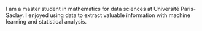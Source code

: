 I am a master student in mathematics for data sciences at Université Paris-Saclay. I enjoyed using data to extract valuable information with machine learning and statistical analysis. 
